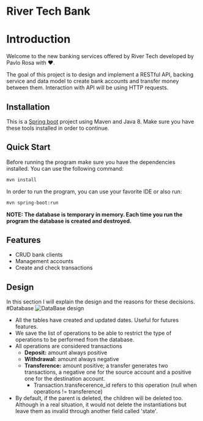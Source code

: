 # River Tech Bank
# Introduction
Welcome to the new banking services offered by River Tech developed by Pavlo Rosa with ♥. 

The goal of this project is to design and implement a RESTful API, backing service and data model to create bank accounts and transfer money between them. Interaction with API will be using HTTP requests.

## Installation
This is a [Spring boot](https://spring.io/projects/spring-boot) project using Maven and Java 8.
Make sure you have these tools installed in order to continue.

## Quick Start
Before running the program make sure you have the dependencies installed. You can use the following command:
```bash
mvn install
```

In order to run the program, you can use your favorite IDE or also run:
```bash
mvn spring-boot:run
```

**NOTE: The database is temporary in memory. Each time you run the program the database is created and destroyed.**

## Features
* CRUD bank clients 
* Management accounts
* Create and check transactions

## Design
In this section I will explain the design and the reasons for these decisions.
#Database
![DataBase design](https://prv-projects.s3-eu-west-1.amazonaws.com/databaseDesign.png)
* All the tables have created and updated dates. Useful for futures features.
* We save the list of operations to be able to restrict the type of operations to be performed from the database.
* All operations are considered transactions
    *   **Deposit:** amount always positive
    *   **Withdrawal:** amount always negative
    *   **Transference:** amount positive; a transfer generates two transactions, a negative one for the source account and a positive one for the destination account.
        * Transaction.transfecerence_id refers to this operation (null when operations != transference)
* By default, if the parent is deleted, the children will be deleted too. Although in a real situation, it would not delete the instantiations but leave them as invalid through another field called 'state'.
    